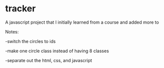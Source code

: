 # tracker
A javascript project that I initially learned from a course and added more to

Notes: 

-switch the circles to ids 

-make one circle class instead of having 8 classes

-separate out the html, css, and javascript
